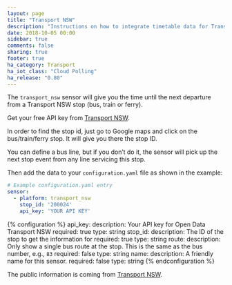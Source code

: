 ```yaml
---
layout: page
title: "Transport NSW"
description: "Instructions on how to integrate timetable data for Transport NSW (Australia) within Home Assistant."
date: 2018-10-05 00:00
sidebar: true
comments: false
sharing: true
footer: true
ha_category: Transport
ha_iot_class: "Cloud Polling"
ha_release: "0.80"
---
```



The `transport_nsw` sensor will give you the time until the next departure from a Transport NSW stop (bus, train or ferry).

Get your free API key from [Transport NSW](https://opendata.transport.nsw.gov.au/).

In order to find the stop id, just go to Google maps and click on the bus/train/ferry stop. It will give you there the stop ID.

You can define a bus line, but if you don’t do it, the sensor will pick up the next stop event from any line servicing this stop.

Then add the data to your `configuration.yaml` file as shown in the example:

```yaml
# Example configuration.yaml entry
sensor:
  - platform: transport_nsw
    stop_id: '200024'
    api_key: 'YOUR API KEY'
```

{% configuration %}
api_key:
  description: Your API key for Open Data Transport NSW
  required: true
  type: string
stop_id:
  description: The ID of the stop to get the information for
  required: true
  type: string
route:
  description: Only show a single bus route at the stop. This is the same as the bus number, e.g., `83`
  required: false
  type: string
name:
  description: A friendly name for this sensor.
  required: false
  type: string
{% endconfiguration %}

The public information is coming from [Transport NSW](https://opendata.transport.nsw.gov.au/).
